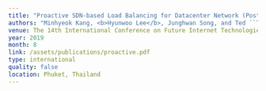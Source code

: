 ```yaml
---
title: "Proactive SDN-based Load Balancing for Datacenter Network (Poster)"
authors: "Minhyeok Kang, <b>Hyunwoo Lee</b>, Junghwan Song, and Ted ``Taekyoung'' Kwon"
venue: The 14th International Conference on Future Internet Technologies (CFI '19)
year: 2019
month: 8
link: /assets/publications/proactive.pdf
type: international
quality: false
location: Phuket, Thailand
---
```

